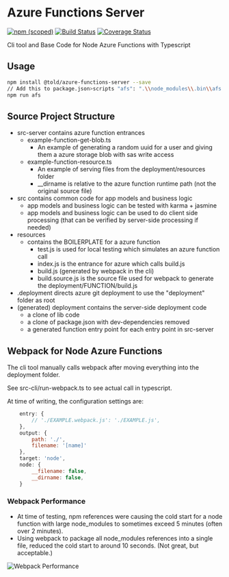 # Azure Functions Server

[![npm (scoped)](https://img.shields.io/npm/v/@told/azure-functions-server.svg)](https://www.npmjs.com/package/@told/azure-functions-server)
[![Build Status](https://travis-ci.org/toldsoftware/azure-functions-server.svg?branch=master)](https://travis-ci.org/toldsoftware/azure-functions-server)
[![Coverage Status](https://coveralls.io/repos/github/toldsoftware/azure-functions-server/badge.svg)](https://coveralls.io/github/toldsoftware/azure-functions-server)

Cli tool and Base Code for Node Azure Functions with Typescript

## Usage

```bash
npm install @told/azure-functions-server --save
// Add this to package.json>scripts "afs": ".\\node_modules\\.bin\\afs -w",
npm run afs
```

## Source Project Structure

- src-server contains azure function entrances
    - example-function-get-blob.ts
        - An example of generating a random uuid for a user and giving them a azure storage blob with sas write access
    - example-function-resource.ts
        - An example of serving files from the deployment/resources folder
        - __dirname is relative to the azure function runtime path (not the original source file)
- src contains common code for app models and business logic
    - app models and business logic can be tested with karma + jasmine
    - app models and business logic can be used to do client side processing (that can be verified by server-side processing if needed)
- resources
    - contains the BOILERPLATE for a azure function
        - test.js is used for local testing which simulates an azure function call
        - index.js is the entrance for azure which calls build.js
        - build.js (generated by webpack in the cli)
        - build.source.js is the source file used for webpack to generate the deployment/FUNCTION/build.js
- .deployment directs azure git deployment to use the "deployment" folder as root
- (generated) deployment contains the server-side deployment code
    - a clone of lib code
    - a clone of package.json with dev-dependencies removed
    - a generated function entry point for each entry point in src-server


## Webpack for Node Azure Functions

The cli tool manually calls webpack after moving everything into the deployment folder. 

See src-cli/run-webpack.ts to see actual call in typescript.

At time of writing, the configuration settings are:

```js
    entry: {
        // './EXAMPLE.webpack.js': './EXAMPLE.js',
    },
    output: {
        path: './',
        filename: '[name]'
    },
    target: 'node',
    node: {
        __filename: false,
        __dirname: false,
    }
```

### Webpack Performance

- At time of testing, npm references were causing the cold start for a node function with large node_modules to sometimes exceed 5 minutes (often over 2 minutes).
- Using webpack to package all node_modules references into a single file, reduced the cold start to around 10 seconds. (Not great, but acceptable.)

![Webpack Performance](https://toldazureblobaccesstest.blob.core.windows.net/test/WebpackPerformance2.png)